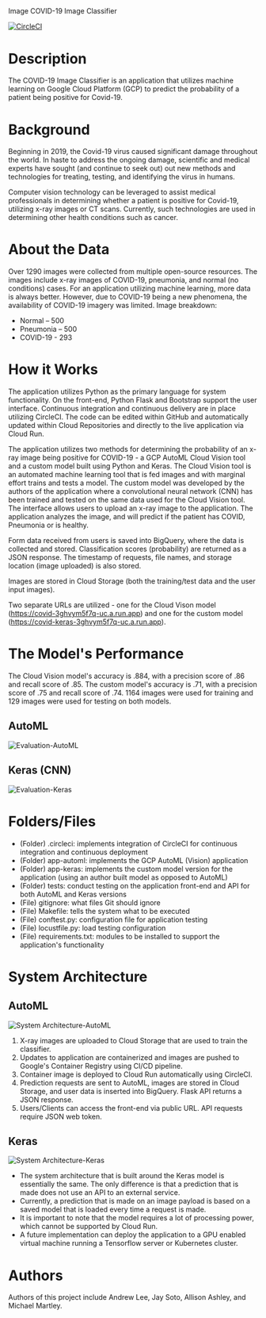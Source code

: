 ## 
Image COVID-19 Image Classifier

[![CircleCI](https://circleci.com/gh/andrewlee8247/computer-vision-covid-19/tree/development.svg?style=svg)](https://circleci.com/gh/andrewlee8247/computer-vision-covid-19/tree/development)

# Description

The COVID-19 Image Classifier is an application that utilizes machine learning 
on Google Cloud Platform (GCP) to predict the probability of a patient being positive for Covid-19. 

# Background

Beginning in 2019, the Covid-19 virus caused significant damage throughout the 
world. In haste to address the ongoing damage, scientific and medical experts have sought (and continue to seek out)
out new methods and technologies for treating, testing, and identifying the virus in humans. 

Computer vision technology can be leveraged to assist medical professionals in 
determining whether a patient is positive for Covid-19, utilizing x-ray images or CT scans. Currently, such technologies 
are used in determining other health conditions such as cancer.

# About the Data

Over 1290 images were collected from multiple open-source resources. The images include
x-ray images of COVID-19, pneumonia, and normal (no conditions) cases. For an application
utilizing machine learning, more data is always better. However, due to COVID-19 being a
new phenomena, the availability of COVID-19 imagery was limited. 
Image breakdown:
 - Normal – 500
 - Pneumonia – 500
 - COVID-19 - 293

# How it Works

The application utilizes Python as the primary language for system functionality. On the front-end, Python Flask
and Bootstrap support the user interface. Continuous integration and continuous delivery are in place utilizing CircleCI. The 
code can be edited within GitHub and automatically updated within Cloud Repositories and directly to the live application via Cloud Run. 

The application utilizes two methods for determining the probability of an 
x-ray image being positive for COVID-19 - a GCP AutoML Cloud Vision tool and a custom model built using Python and Keras. 
The Cloud Vision tool is an automated machine learning tool that is fed images and with marginal effort trains and tests a model. 
The custom model was developed by the authors of the application where a convolutional neural network (CNN) has been trained and tested
on the same data used for the Cloud Vision tool.
The interface allows users to upload an x-ray image to the application. The application analyzes the image, 
and will predict if the patient has COVID, Pneumonia or is healthy.

Form data received from users is saved into BigQuery, where the data is collected and stored. Classification
scores (probability) are returned as a JSON response. The timestamp of requests, file names, and storage location (image uploaded) is also stored.

Images are stored in Cloud Storage (both the training/test data and the user input images). 

Two separate URLs are utilized - one for the Cloud Vison model (https://covid-3ghvym5f7q-uc.a.run.app) and one for the 
custom model (https://covid-keras-3ghvym5f7q-uc.a.run.app).

# The Model's Performance

The Cloud Vision model's accuracy is .884, with a precision score of .86 and recall score of .85. 
The custom model's accuracy is .71, with a precision score of .75 and recall score of .74. 
1164 images were used for training and 129 images were used for testing on both models. 

## AutoML
![Evaluation-AutoML](https://i.ibb.co/sFqsgxf/AutoML.png)

## Keras (CNN)
![Evaluation-Keras](https://i.ibb.co/mXBWP35/keras-eval.png)

# Folders/Files

 - (Folder) .circleci: implements integration of CircleCI for continuous integration and continuous deployment
 - (Folder) app-automl: implements the GCP AutoML (Vision) application
 - (Folder) app-keras: implements the custom model version for the application (using an author built model as opposed to AutoML)
 - (Folder) tests: conduct testing on the application front-end and API for both AutoML and Keras versions
 - (File) gitignore: what files Git should ignore
 - (File) Makefile: tells the system what to be executed
 - (File) conftest.py: configuration file for application testing 
 - (File) locustfile.py: load testing configuration
 - (File) requirements.txt: modules to be installed to support the application's functionality

# System Architecture

## AutoML
![System Architecture-AutoML](https://i.ibb.co/VH86Sbg/Computer-Vision-Architecture-COVID-19-2.png)
 1. X-ray images are uploaded to Cloud Storage that are used to train the classifier.
 2. Updates to application are containerized and images are pushed to Google's Container Registry using CI/CD pipeline.
 3. Container image is deployed to Cloud Run automatically using CircleCI.
 4. Prediction requests are sent to AutoML, images are stored in Cloud Storage, and user data is inserted into BigQuery. Flask API returns a JSON response.
 5. Users/Clients can access the front-end via public URL. API requests require JSON web token.
 
 ## Keras
![System Architecture-Keras](https://i.ibb.co/6RGKP91/Computer-Vision-Architecture-COVID-19-Keras.png)
 - The system architecture that is built around the Keras model is essentially the same. The only difference is that a prediction that is made does not use an API to an external service. 
 - Currently, a prediction that is made on an image payload is based on a saved model that is loaded every time a request is made.
 - It is important to note that the model requires a lot of processing power, which cannot be supported by Cloud Run.
 - A future implementation can deploy the application to a GPU enabled virtual machine running a Tensorflow server or Kubernetes cluster.
 
# Authors

Authors of this project include Andrew Lee, Jay Soto, Allison Ashley, and Michael Martley.
